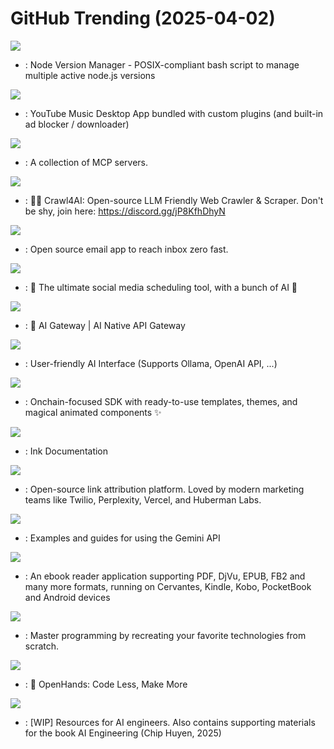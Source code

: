 # GitHub Trending (2025-04-02)

![](https://img.shields.io/badge/Shell-New%20135-green?style=flat-square&logo=appveyor)
- [](https://github.comundefined): Node Version Manager - POSIX-compliant bash script to manage multiple active node.js versions

![](https://img.shields.io/badge/TypeScript-New%201-green?style=flat-square&logo=appveyor)
- [](https://github.comundefined): YouTube Music Desktop App bundled with custom plugins (and built-in ad blocker / downloader)

![](https://img.shields.io/badge/none-New%201-green?style=flat-square&logo=appveyor)
- [](https://github.comundefined): A collection of MCP servers.

![](https://img.shields.io/badge/Python-New%20454-green?style=flat-square&logo=appveyor)
- [](https://github.comundefined): 🚀🤖 Crawl4AI: Open-source LLM Friendly Web Crawler & Scraper. Don't be shy, join here: https://discord.gg/jP8KfhDhyN

![](https://img.shields.io/badge/TypeScript-New%20288-green?style=flat-square&logo=appveyor)
- [](https://github.comundefined): Open source email app to reach inbox zero fast.

![](https://img.shields.io/badge/TypeScript-New%2096-green?style=flat-square&logo=appveyor)
- [](https://github.comundefined): 📨 The ultimate social media scheduling tool, with a bunch of AI 🤖

![](https://img.shields.io/badge/Go-New%2069-green?style=flat-square&logo=appveyor)
- [](https://github.comundefined): 🤖 AI Gateway | AI Native API Gateway

![](https://img.shields.io/badge/JavaScript-New%20257-green?style=flat-square&logo=appveyor)
- [](https://github.comundefined): User-friendly AI Interface (Supports Ollama, OpenAI API, ...)

![](https://img.shields.io/badge/TypeScript-New%20189-green?style=flat-square&logo=appveyor)
- [](https://github.comundefined): Onchain-focused SDK with ready-to-use templates, themes, and magical animated components ✨

![](https://img.shields.io/badge/MDX-New%20163-green?style=flat-square&logo=appveyor)
- [](https://github.comundefined): Ink Documentation

![](https://img.shields.io/badge/TypeScript-New%20118-green?style=flat-square&logo=appveyor)
- [](https://github.comundefined): Open-source link attribution platform. Loved by modern marketing teams like Twilio, Perplexity, Vercel, and Huberman Labs.

![](https://img.shields.io/badge/Jupyter%20Notebook-New%2074-green?style=flat-square&logo=appveyor)
- [](https://github.comundefined): Examples and guides for using the Gemini API

![](https://img.shields.io/badge/Lua-New%20310-green?style=flat-square&logo=appveyor)
- [](https://github.comundefined): An ebook reader application supporting PDF, DjVu, EPUB, FB2 and many more formats, running on Cervantes, Kindle, Kobo, PocketBook and Android devices

![](https://img.shields.io/badge/Markdown-New%20498-green?style=flat-square&logo=appveyor)
- [](https://github.comundefined): Master programming by recreating your favorite technologies from scratch.

![](https://img.shields.io/badge/Python-New%20112-green?style=flat-square&logo=appveyor)
- [](https://github.comundefined): 🙌 OpenHands: Code Less, Make More

![](https://img.shields.io/badge/Jupyter%20Notebook-New%2013-green?style=flat-square&logo=appveyor)
- [](https://github.comundefined): [WIP] Resources for AI engineers. Also contains supporting materials for the book AI Engineering (Chip Huyen, 2025)

